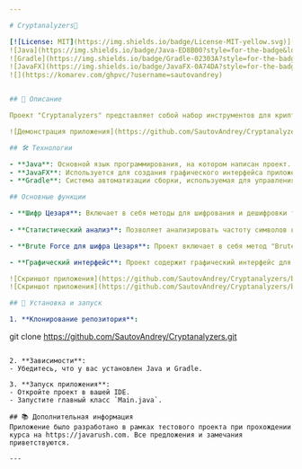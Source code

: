 ```yaml
---

# Cryptanalyzers🔐

[![License: MIT](https://img.shields.io/badge/License-MIT-yellow.svg)](https://github.com/SautovAndrey/Cryptanalyzers/blob/main/LICENSE)
![Java](https://img.shields.io/badge/Java-ED8B00?style=for-the-badge&logo=java&logoColor=white)
![Gradle](https://img.shields.io/badge/Gradle-02303A?style=for-the-badge&logo=gradle&logoColor=white)
![JavaFX](https://img.shields.io/badge/JavaFX-0A74DA?style=for-the-badge&logoColor=white)
![](https://komarev.com/ghpvc/?username=sautovandrey)


## 📌 Описание

Проект "Cryptanalyzers" представляет собой набор инструментов для криптоанализа различных методов шифрования. Основной акцент сделан на анализе шифра Цезаря, статистическом анализе текста для расшифровки и методе Brute Force.

![Демонстрация приложения](https://github.com/SautovAndrey/Cryptanalyzers/blob/1a75f96271aa60b3f77a5477e3601976ad5493d0/Criptoanalizer.gif)

## 🛠 Технологии

- **Java**: Основной язык программирования, на котором написан проект.
- **JavaFX**: Используется для создания графического интерфейса приложения.
- **Gradle**: Система автоматизации сборки, используемая для управления зависимостями и сборкой проекта.

## Основные функции

- **Шифр Цезаря**: Включает в себя методы для шифрования и дешифровки текста.
  
- **Статистический анализ**: Позволяет анализировать частоту символов в зашифрованном тексте и сравнивать ее с частотой символов в референсном тексте для попытки расшифровки.

- **Brute Force для шифра Цезаря**: Проект включает в себя метод "Brute Force", который пытается расшифровать текст, применяя все возможные сдвиги для шифра Цезаря.

- **Графический интерфейс**: Проект содержит графический интерфейс для удобства использования.

![Скриншот приложения](https://github.com/SautovAndrey/Cryptanalyzers/blob/1a75f96271aa60b3f77a5477e3601976ad5493d0/CriptoanalizerScrin.jpg)
![Скриншот приложения](https://github.com/SautovAndrey/Cryptanalyzers/blob/1a75f96271aa60b3f77a5477e3601976ad5493d0/CriptoanalizerScrin.jpg)

## 🚀 Установка и запуск

1. **Клонирование репозитория**:
   ```
   git clone https://github.com/SautovAndrey/Cryptanalyzers.git
   ```

2. **Зависимости**: 
   - Убедитесь, что у вас установлен Java и Gradle.

3. **Запуск приложения**:
   - Откройте проект в вашей IDE.
   - Запустите главный класс `Main.java`.

## 📚 Дополнительная информация
Приложение было разработано в рамках тестового проекта при прохождении курса на https://javarush.com. Все предложения и замечания приветствуются.

---
```


